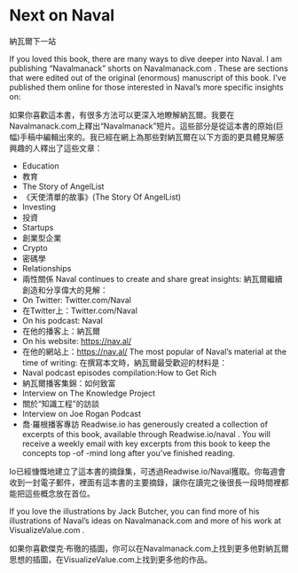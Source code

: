# Next on Naval

納瓦爾下一站

If you loved this book, there are many ways to dive deeper into Naval. I am publishing “Navalmanack” shorts on Navalmanack.com . These are sections that were edited out of the original (enormous) manuscript of this book. I’ve published them online for those interested in Naval’s more specific insights on:

如果你喜歡這本書，有很多方法可以更深入地瞭解納瓦爾。我要在Navalmanack.com上釋出“Navalmanack”短片。這些部分是從這本書的原始(巨幅)手稿中編輯出來的。我已經在網上為那些對納瓦爾在以下方面的更具體見解感興趣的人釋出了這些文章：
* Education
* 教育
* The Story of AngelList
* 《天使清單的故事》(The Story Of AngelList)
* Investing
* 投資
* Startups
* 創業型企業
* Crypto
* 密碼學
* Relationships
* 兩性關係
Naval continues to create and share great insights:
納瓦爾繼續創造和分享偉大的見解：
* On Twitter: Twitter.com/Naval
* 在Twitter上：Twitter.com/Naval
* On his podcast: Naval
* 在他的播客上：納瓦爾
* On his website: https://nav.al/
* 在他的網站上：https://nav.al/
The most popular of Naval’s material at the time of writing:
在撰寫本文時，納瓦爾最受歡迎的材料是：
* Naval podcast episodes compilation:How to Get Rich
* 納瓦爾播客集錦：如何致富
* Interview on The Knowledge Project
* 關於“知識工程”的訪談
* Interview on Joe Rogan Podcast
* 喬·羅根播客專訪
Readwise.io has generously created a collection of excerpts of this book, available through Readwise.io/naval . You will receive a weekly email with key excerpts from this book to keep the concepts top -of -mind long after you’ve finished reading.

Io已經慷慨地建立了這本書的摘錄集，可透過Readwise.io/Naval獲取。你每週會收到一封電子郵件，裡面有這本書的主要摘錄，讓你在讀完之後很長一段時間裡都能把這些概念放在首位。

If you love the illustrations by Jack Butcher, you can find more of his illustrations of Naval’s ideas on Navalmanack.com and more of his work at VisualizeValue.com .

如果你喜歡傑克·布徹的插圖，你可以在Navalmanack.com上找到更多他對納瓦爾思想的插圖，在VisualizeValue.com上找到更多他的作品。
